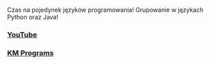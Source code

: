 Czas na pojedynek języków programowania! Grupowanie w językach Python oraz Java!

### [YouTube](https://youtu.be/sC2LRKJ9cok)
### [KM Programs](https://km-programs.pl/)
